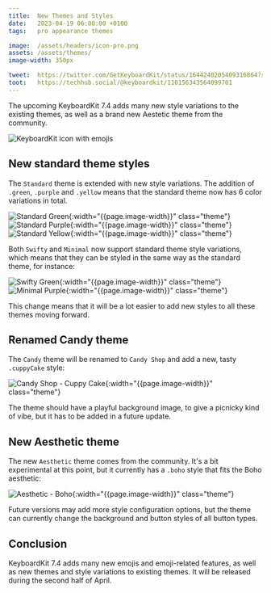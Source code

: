 ```yaml
---
title:  New Themes and Styles
date:   2023-04-19 06:00:00 +0100
tags:   pro appearance themes

image:  /assets/headers/icon-pro.png
assets: /assets/themes/
image-width: 350px

tweet:  https://twitter.com/GetKeyboardKit/status/1644240205409316864?s=20
toot:   https://techhub.social/@keyboardkit/110156343564099701
---
```


The upcoming KeyboardKit 7.4 adds many new style variations to the existing themes, as well as a brand new Aestetic theme from the community.

![KeyboardKit icon with emojis]({{page.image}})


## New standard theme styles

The `Standard` theme is extended with new style variations. The addition of `.green`,  `.purple` and `.yellow` means that the standard theme now has 6 color variations in total.

![Standard Green]({{page.assets}}standard-green.jpg){:width="{{page.image-width}}" class="theme"}
![Standard Purple]({{page.assets}}standard-purple.jpg){:width="{{page.image-width}}" class="theme"}
![Standard Yellow]({{page.assets}}standard-yellow.jpg){:width="{{page.image-width}}" class="theme"}

Both `Swifty` and `Minimal` now support standard theme style variations, which means that they can be styled in the same way as the standard theme, for instance:

![Swifty Green]({{page.assets}}swifty-green.jpg){:width="{{page.image-width}}" class="theme"}
![Minimal Purple]({{page.assets}}minimal-purple.jpg){:width="{{page.image-width}}" class="theme"}

This change means that it will be a lot easier to add new styles to all these themes moving forward.


## Renamed Candy theme

The `Candy` theme will be renamed to `Candy Shop` and add a new, tasty `.cuppyCake` style:

![Candy Shop - Cuppy Cake]({{page.assets}}candyshop-cuppycake.jpg){:width="{{page.image-width}}" class="theme"}

The theme should have a playful background image, to give a picnicky kind of vibe, but it has to be added in a future update.


## New Aesthetic theme

The new `Aesthetic` theme comes from the community. It's a bit experimental at this point, but it currently has a `.boho` style that fits the Boho aesthetic:

![Aesthetic - Boho]({{page.assets}}aesthetic-boho.jpg){:width="{{page.image-width}}" class="theme"}

Future versions may add more style configuration options, but the theme can currently change the background and button styles of all button types.



## Conclusion

KeyboardKit 7.4 adds many new emojis and emoji-related features, as well as new themes and style variations to existing themes. It will be released during the second half of April.